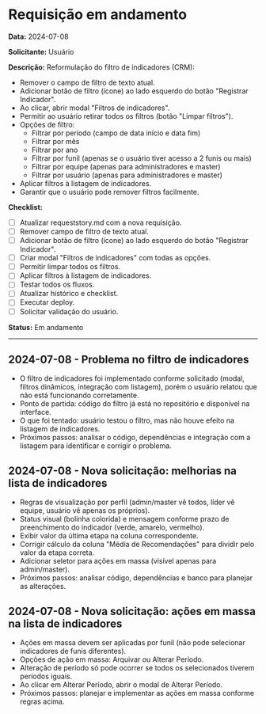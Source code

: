 # Requisição em andamento

**Data:** 2024-07-08

**Solicitante:** Usuário

**Descrição:**
Reformulação do filtro de indicadores (CRM):

- Remover o campo de filtro de texto atual.
- Adicionar botão de filtro (ícone) ao lado esquerdo do botão "Registrar Indicador".
- Ao clicar, abrir modal "Filtros de indicadores".
- Permitir ao usuário retirar todos os filtros (botão "Limpar filtros").
- Opções de filtro:
  - Filtrar por período (campo de data início e data fim)
  - Filtrar por mês
  - Filtrar por ano
  - Filtrar por funil (apenas se o usuário tiver acesso a 2 funis ou mais)
  - Filtrar por equipe (apenas para administradores e master)
  - Filtrar por usuário (apenas para administradores e master)
- Aplicar filtros à listagem de indicadores.
- Garantir que o usuário pode remover filtros facilmente.

**Checklist:**
- [ ] Atualizar requeststory.md com a nova requisição.
- [ ] Remover campo de filtro de texto atual.
- [ ] Adicionar botão de filtro (ícone) ao lado esquerdo do botão "Registrar Indicador".
- [ ] Criar modal "Filtros de indicadores" com todas as opções.
- [ ] Permitir limpar todos os filtros.
- [ ] Aplicar filtros à listagem de indicadores.
- [ ] Testar todos os fluxos.
- [ ] Atualizar histórico e checklist.
- [ ] Executar deploy.
- [ ] Solicitar validação do usuário.

**Status:** Em andamento

--- 

## 2024-07-08 - Problema no filtro de indicadores

- O filtro de indicadores foi implementado conforme solicitado (modal, filtros dinâmicos, integração com listagem), porém o usuário relatou que não está funcionando corretamente.
- Ponto de partida: código do filtro já está no repositório e disponível na interface.
- O que foi tentado: usuário testou o filtro, mas não houve efeito na listagem de indicadores.
- Próximos passos: analisar o código, dependências e integração com a listagem para identificar e corrigir o problema. 

## 2024-07-08 - Nova solicitação: melhorias na lista de indicadores

- Regras de visualização por perfil (admin/master vê todos, líder vê equipe, usuário vê apenas os próprios).
- Status visual (bolinha colorida) e mensagem conforme prazo de preenchimento do indicador (verde, amarelo, vermelho).
- Exibir valor da última etapa na coluna correspondente.
- Corrigir cálculo da coluna "Média de Recomendações" para dividir pelo valor da etapa correta.
- Adicionar seletor para ações em massa (visível apenas para admin/master).
- Próximos passos: analisar código, dependências e banco para planejar as alterações. 

## 2024-07-08 - Nova solicitação: ações em massa na lista de indicadores

- Ações em massa devem ser aplicadas por funil (não pode selecionar indicadores de funis diferentes).
- Opções de ação em massa: Arquivar ou Alterar Período.
- Alteração de período só pode ocorrer se todos os selecionados tiverem períodos iguais.
- Ao clicar em Alterar Período, abrir o modal de Alterar Período.
- Próximos passos: planejar e implementar as ações em massa conforme regras acima. 